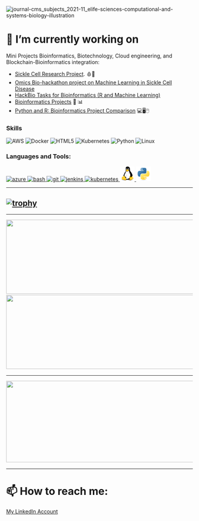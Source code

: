 ![journal-cms_subjects_2021-11_elife-sciences-computational-and-systems-biology-illustration](https://github.com/Onaho-Pascal/Onaho-Pascal/assets/156159318/34e8b4da-51b5-425d-98c0-7b40f34ba4e2)


# 🔭 I’m currently working on
Mini Projects  Bioinformatics, Biotechnology, Cloud engineering, and Blockchain-Bioinformatics integration:  
* [Sickle Cell Research Project](https://github.com/Onaho-Pascal/Sickle-Cell-Research). 🩸🧬
* [Omics Bio-hackathon project on Machine Learning in Sickle Cell Disease](https://github.com/omicscodeathon/mlscd)
* [HackBio Tasks for Bioinformatics (R and Machine Learning)](https://github.com/Onaho-Pascal/Hackbio-Internship)
* [Bioinformatics Projects](https://github.com/Onaho-Pascal/Bioinformatics-Projects.git) 🧬 📊
* [Python and R: Bioinformatics Project Comparison](https://github.com/Onaho-Pascal/Python-R-project-comparisons.git) 💻🖥️🖱️


### Skills
![AWS](https://img.shields.io/badge/AWS-%23FF9900.svg?style=for-the-badge&logo=amazon-aws&logoColor=white)
![Docker](https://img.shields.io/badge/docker-%230db7ed.svg?style=for-the-badge&logo=docker&logoColor=white)
![HTML5](https://img.shields.io/badge/html5-%23E34F26.svg?style=for-the-badge&logo=html5&logoColor=white)
![Kubernetes](https://img.shields.io/badge/kubernetes-%23326ce5.svg?style=for-the-badge&logo=kubernetes&logoColor=white)
![Python](https://img.shields.io/badge/python-3670A0?style=for-the-badge&logo=python&logoColor=ffdd54)
![Linux](https://img.shields.io/badge/Linux-FCC624?style=for-the-badge&logo=linux&logoColor=black)


<h3 align="left">Languages and Tools:</h3>
<p align="left"> <a href="https://azure.microsoft.com/en-in/" target="_blank" rel="noreferrer"> <img src="https://www.vectorlogo.zone/logos/microsoft_azure/microsoft_azure-icon.svg" alt="azure" width="40" height="40"/> </a> <a href="https://www.gnu.org/software/bash/" target="_blank" rel="noreferrer"> <img src="https://www.vectorlogo.zone/logos/gnu_bash/gnu_bash-icon.svg" alt="bash" width="40" height="40"/> </a> <a href="https://git-scm.com/" target="_blank" rel="noreferrer"> <img src="https://www.vectorlogo.zone/logos/git-scm/git-scm-icon.svg" alt="git" width="40" height="40"/> </a> <a href="https://www.jenkins.io" target="_blank" rel="noreferrer"> <img src="https://www.vectorlogo.zone/logos/jenkins/jenkins-icon.svg" alt="jenkins" width="40" height="40"/> </a> <a href="https://kubernetes.io" target="_blank" rel="noreferrer"> <img src="https://www.vectorlogo.zone/logos/kubernetes/kubernetes-icon.svg" alt="kubernetes" width="40" height="40"/> </a> <a href="https://www.linux.org/" target="_blank" rel="noreferrer"> <img src="https://raw.githubusercontent.com/devicons/devicon/master/icons/linux/linux-original.svg" alt="linux" width="40" height="40"/> </a> <a href="https://www.python.org" target="_blank" rel="noreferrer"> <img src="https://raw.githubusercontent.com/devicons/devicon/master/icons/python/python-original.svg" alt="python" width="40" height="40"/> </a> </p>

---
[![trophy](https://github-profile-trophy.vercel.app/?username=Onaho-Pascal&title=Stars,Followers,Commits,Repositories,MultipleLang,PullRequest&theme=onedark)](https://github.com/ryo-ma/github-profile-trophy)
---
---

<p align="center">
  <img width="600" height="200" src="https://github-readme-stats.vercel.app/api?username=Onaho-Pascal&show_icons=true&theme=vision-friendly-dark">
  <img width="600" height="200" src="https://github-readme-stats.vercel.app/api/top-langs/?username=Onaho-Pascal&size_weight=0.15&count_weight=0.5&layout=compact&theme=vision-friendly-dark">
</p>


---

  
<p align="center">
  <img width="900" height="220" src="https://streak-stats.demolab.com?user=Onaho-Pascal&theme=highcontrast&hide_border=true&border_radius=5&card_width=800">
</p>


---

  



# 📫 How to reach me:
[My LinkedIn Account](https://www.linkedin.com/in/pascalonaho/)
